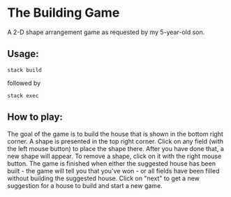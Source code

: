 # The Building Game

A 2-D shape arrangement game as requested by my 5-year-old son.

## Usage: 

`stack build`

followed by

`stack exec`

## How to play:

The goal of the game is to build the house that is shown in the bottom right corner.
A shape is presented in the top right corner. Click on any field (with the left mouse button) to place the shape there. After you have done that, a new shape will appear. To remove a shape, click on it with the right mouse button. The game is finished when either the suggested house has been built - the game will tell you that you've won - or all fields have been filled without building the suggested house. Click on "next" to get a new suggestion for a house to build and start a new game.
